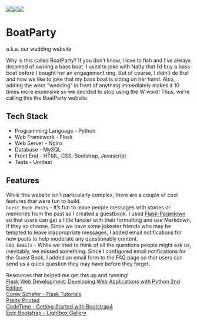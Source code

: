 ![](https://nickandnataliebautista.com/static/icons/floral.png)![](https://nickandnataliebautista.com/static/icons/bride-ring.png)![](https://nickandnataliebautista.com/static/icons/wedding-cake.png)
# BoatParty
a.k.a. our wedding website

Why is this called BoatParty? If you don’t know, I love to fish and I’ve always dreamed of owning a bass boat. I used to joke with Natty that I’d buy a bass boat before I bought her an engagement ring. But of course, I didn’t do that and now we like to joke that my bass boat is sitting on her hand. Also, adding the word “wedding” in front of anything immediately makes it 10 times more expensive so we decided to stop using the W word! Thus, we’re calling this the BoatParty website.

## Tech Stack
* Programming Language - Python
* Web Framework - Flask
* Web Server - Nginx
* Database - MySQL
* Front End - HTML, CSS, Bootstrap, Javascript
* Tests - Unittest

## Features
While this website isn’t particularly complex, there are a couple of cool features that were fun to build.  
`Guest Book Posts` - It’s fun to leave people messages with stories or memories from the past so I created a guestbook. I used [Flask-Pagedown](https://github.com/miguelgrinberg/Flask-PageDown) so that users can get a little fancier with their formatting and use Markdown, if they so choose. Since we have some jokester friends who may be tempted to leave inappropriate messages, I added email notifications for new posts to help moderate any questionably content.  
`FAQ Emails` - While we tried to think of all the questions people might ask us, inevitably, we missed something. Since I configured email notifications for the Guest Book, I added an email form to the FAQ page so that users can send us a quick question they may have before they forget.

Resources that helped me get this up and running!  
[Flask Web Development: Developing Web Applications with Python 2nd Edition](https://www.amazon.com/Flask-Web-Development-Developing-Applications/dp/1491991739/ref=dp_ob_title_bk)  
[Corey Schafer - Flask Tutorials](https://www.youtube.com/playlist?list=PL-osiE80TeTs4UjLw5MM6OjgkjFeUxCYH)  
[Pretty Printed](https://www.youtube.com/channel/UC-QDfvrRIDB6F0bIO4I4HkQ/search?query=flask)  
[CodeTime - Getting Started with Bootstrap4](https://www.youtube.com/playlist?list=PLylMDDjFIp1A3sMkpWwbIsQ8l8bZcIBmC)  
[Epic Bootstrap - Lightbox Gallery](https://epicbootstrap.com/snippets/lightbox-gallery)